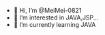 - 👋 Hi, I’m @MeiMei-0821
- 👀 I’m interested in JAVA,JSP...
- 🌱 I’m currently learning JAVA

<!---
MeiMei-0821/MeiMei-0821 is a ✨ special ✨ repository because its `README.md` (this file) appears on your GitHub profile.
You can click the Preview link to take a look at your changes.
--->
